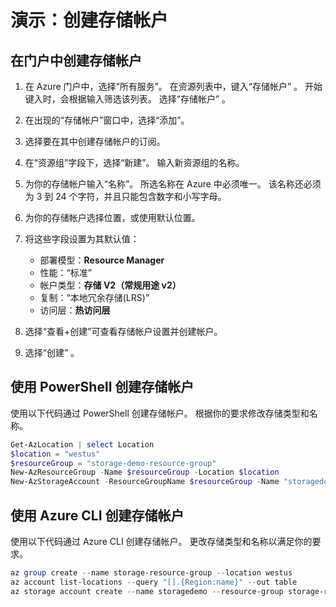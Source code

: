 # <a name="demonstration-create-storage-accounts"></a>演示：创建存储帐户

## <a name="create-a-storage-account-in-the-portal"></a>在门户中创建存储帐户

1.  在 Azure 门户中，选择“所有服务”。 在资源列表中，键入“存储帐户”  。 开始键入时，会根据输入筛选该列表。 选择“存储帐户”  。
2.  在出现的“存储帐户”窗口中，选择“添加”。
3.  选择要在其中创建存储帐户的订阅。
4.  在“资源组”字段下，选择“新建”。 输入新资源组的名称。
5.  为你的存储帐户输入“名称”。 所选名称在 Azure 中必须唯一。 该名称还必须为 3 到 24 个字符，并且只能包含数字和小写字母。
6.  为你的存储帐户选择位置，或使用默认位置。
7.  将这些字段设置为其默认值：

     * 部署模型：**Resource Manager**
     * 性能：“标准”
     * 帐户类型：**存储 V2（常规用途 v2）**
     * 复制：“本地冗余存储(LRS)”
     * 访问层：**热访问层**

8.  选择“查看+创建”可查看存储帐户设置并创建帐户。
9.  选择“创建”  。

## <a name="create-a-storage-account-using-powershell"></a>使用 PowerShell 创建存储帐户

使用以下代码通过 PowerShell 创建存储帐户。 根据你的要求修改存储类型和名称。

```PowerShell
Get-AzLocation | select Location 
$location = "westus" 
$resourceGroup = "storage-demo-resource-group" 
New-AzResourceGroup -Name $resourceGroup -Location $location 
New-AzStorageAccount -ResourceGroupName $resourceGroup -Name "storagedemo" -Location $location -SkuName Standard_LRS -Kind StorageV2 
```

## <a name="create-a-storage-account-using-azure-cli"></a>使用 Azure CLI 创建存储帐户

使用以下代码通过 Azure CLI 创建存储帐户。 更改存储类型和名称以满足你的要求。

```PowerShell
az group create --name storage-resource-group --location westus 
az account list-locations --query "[].{Region:name}" --out table 
az storage account create --name storagedemo --resource-group storage-resource-group --location westus --sku Standard_LRS --kind StorageV2 
```